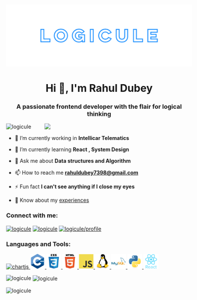 [![banner](./images/logicule.svg)](https://www.linkedin.com/in/rahul-dubey-707b4452/)

<h1 align="center">Hi 👋, I'm Rahul Dubey</h1>
<h3 align="center">A passionate frontend developer with the flair for logical thinking</h3>
<img align="right" width="400" src ="https://media.giphy.com/media/qgQUggAC3Pfv687qPC/giphy.gif">
<p align="left"> <img src="https://komarev.com/ghpvc/?username=logicule&label=Profile%20views&color=0e75b6&style=flat" alt="logicule" /> </p>


- 🔭 I’m currently working in **Intellicar Telematics**

- 🌱 I’m currently learning **React , System Design**

- 💬 Ask me about **Data structures and Algorithm**

- 📫 How to reach me **rahuldubey7398@gmail.com**

- ⚡ Fun fact **I can't see anything if I close my eyes**

- 📄 Know about my [experiences](https://drive.google.com/file/d/13cRs0MId22iFOCPuIGfJcbJe0qUuK2s-/view?usp=drive_link])


<h3 align="left">Connect with me:</h3>
<p align="left">
<a href="https://linkedin.com/in/logicule" target="blank"><img align="center" src="https://raw.githubusercontent.com/rahuldkjain/github-profile-readme-generator/master/src/images/icons/Social/linked-in-alt.svg" alt="logicule" height="30" width="40" /></a>
<a href="https://www.leetcode.com/logicule" target="blank"><img align="center" src="https://raw.githubusercontent.com/rahuldkjain/github-profile-readme-generator/master/src/images/icons/Social/leet-code.svg" alt="logicule" height="30" width="40" /></a>
<a href="https://auth.geeksforgeeks.org/user/logicule/profile" target="blank"><img align="center" src="https://raw.githubusercontent.com/rahuldkjain/github-profile-readme-generator/master/src/images/icons/Social/geeks-for-geeks.svg" alt="logicule/profile" height="30" width="40" /></a>
</p>
<!-- <p align="left"> <a href="https://github.com/ryo-ma/github-profile-trophy"><img src="https://github-profile-trophy.vercel.app/?username=logicule" alt="logicule" /></a> </p>
 -->

<h3 align="left">Languages and Tools:</h3>
<p align="left"> <a href="https://www.chartjs.org" target="_blank" rel="noreferrer"> <img src="https://www.chartjs.org/media/logo-title.svg" alt="chartjs" width="40" height="40"/> </a> <a href="https://www.w3schools.com/cpp/" target="_blank" rel="noreferrer"> <img src="https://raw.githubusercontent.com/devicons/devicon/master/icons/cplusplus/cplusplus-original.svg" alt="cplusplus" width="40" height="40"/> </a> <a href="https://www.w3schools.com/css/" target="_blank" rel="noreferrer"> <img src="https://raw.githubusercontent.com/devicons/devicon/master/icons/css3/css3-original-wordmark.svg" alt="css3" width="40" height="40"/> </a> <a href="https://www.w3.org/html/" target="_blank" rel="noreferrer"> <img src="https://raw.githubusercontent.com/devicons/devicon/master/icons/html5/html5-original-wordmark.svg" alt="html5" width="40" height="40"/> </a> <a href="https://developer.mozilla.org/en-US/docs/Web/JavaScript" target="_blank" rel="noreferrer"> <img src="https://raw.githubusercontent.com/devicons/devicon/master/icons/javascript/javascript-original.svg" alt="javascript" width="40" height="40"/> </a> <a href="https://www.linux.org/" target="_blank" rel="noreferrer"> <img src="https://raw.githubusercontent.com/devicons/devicon/master/icons/linux/linux-original.svg" alt="linux" width="40" height="40"/> </a> <a href="https://www.mysql.com/" target="_blank" rel="noreferrer"> <img src="https://raw.githubusercontent.com/devicons/devicon/master/icons/mysql/mysql-original-wordmark.svg" alt="mysql" width="40" height="40"/> </a> <a href="https://www.python.org" target="_blank" rel="noreferrer"> <img src="https://raw.githubusercontent.com/devicons/devicon/master/icons/python/python-original.svg" alt="python" width="40" height="40"/> </a> <a href="https://reactjs.org/" target="_blank" rel="noreferrer"> <img src="https://raw.githubusercontent.com/devicons/devicon/master/icons/react/react-original-wordmark.svg" alt="react" width="40" height="40"/> </a> </p>

<p><img align="left" src="https://github-readme-stats.vercel.app/api/top-langs?username=logicule&show_icons=true&locale=en&layout=compact" alt="logicule" /></p>

<p>&nbsp;<img align="center" src="https://github-readme-stats.vercel.app/api?username=logicule&show_icons=true&locale=en" alt="logicule" /></p>

<p><img align="center" src="https://github-readme-streak-stats.herokuapp.com/?user=logicule&" alt="logicule" /></p>
